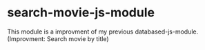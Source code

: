 # search-movie-js-module
This module is a improvment of my previous databased-js-module. (Improvment:  Search movie by title)
